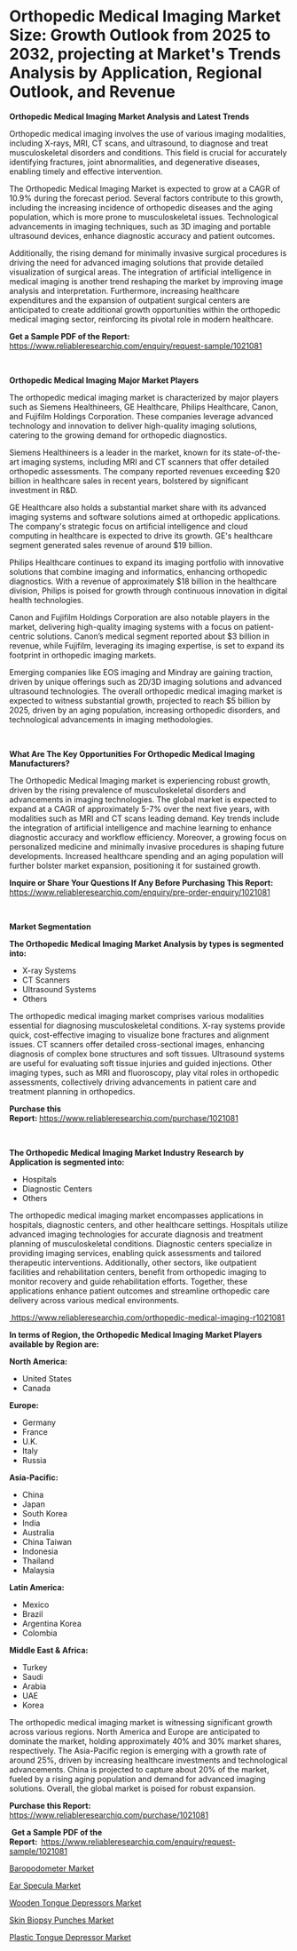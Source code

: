 <p><h1>Orthopedic Medical Imaging Market Size: Growth Outlook from 2025 to 2032, projecting at Market's Trends Analysis by Application, Regional Outlook, and Revenue</h1></p><p><strong>Orthopedic Medical Imaging Market Analysis and Latest Trends</strong></p>
<p><p>Orthopedic medical imaging involves the use of various imaging modalities, including X-rays, MRI, CT scans, and ultrasound, to diagnose and treat musculoskeletal disorders and conditions. This field is crucial for accurately identifying fractures, joint abnormalities, and degenerative diseases, enabling timely and effective intervention.</p><p>The Orthopedic Medical Imaging Market is expected to grow at a CAGR of 10.9% during the forecast period. Several factors contribute to this growth, including the increasing incidence of orthopedic diseases and the aging population, which is more prone to musculoskeletal issues. Technological advancements in imaging techniques, such as 3D imaging and portable ultrasound devices, enhance diagnostic accuracy and patient outcomes.</p><p>Additionally, the rising demand for minimally invasive surgical procedures is driving the need for advanced imaging solutions that provide detailed visualization of surgical areas. The integration of artificial intelligence in medical imaging is another trend reshaping the market by improving image analysis and interpretation. Furthermore, increasing healthcare expenditures and the expansion of outpatient surgical centers are anticipated to create additional growth opportunities within the orthopedic medical imaging sector, reinforcing its pivotal role in modern healthcare.</p></p>
<p><strong>Get a Sample PDF of the Report:&nbsp;</strong> <a href="https://www.reliableresearchiq.com/enquiry/request-sample/1021081?utm_campaign=1140&utm_medium=2&utm_source=Github&utm_content=ia&utm_term=03032025&utm_id=orthopedic-medical-imaging">https://www.reliableresearchiq.com/enquiry/request-sample/1021081</a></p>
<p>&nbsp;</p>
<p><strong>Orthopedic Medical Imaging Major Market Players</strong></p>
<p><p>The orthopedic medical imaging market is characterized by major players such as Siemens Healthineers, GE Healthcare, Philips Healthcare, Canon, and Fujifilm Holdings Corporation. These companies leverage advanced technology and innovation to deliver high-quality imaging solutions, catering to the growing demand for orthopedic diagnostics.</p><p>Siemens Healthineers is a leader in the market, known for its state-of-the-art imaging systems, including MRI and CT scanners that offer detailed orthopedic assessments. The company reported revenues exceeding $20 billion in healthcare sales in recent years, bolstered by significant investment in R&D.</p><p>GE Healthcare also holds a substantial market share with its advanced imaging systems and software solutions aimed at orthopedic applications. The company's strategic focus on artificial intelligence and cloud computing in healthcare is expected to drive its growth. GE's healthcare segment generated sales revenue of around $19 billion.</p><p>Philips Healthcare continues to expand its imaging portfolio with innovative solutions that combine imaging and informatics, enhancing orthopedic diagnostics. With a revenue of approximately $18 billion in the healthcare division, Philips is poised for growth through continuous innovation in digital health technologies.</p><p>Canon and Fujifilm Holdings Corporation are also notable players in the market, delivering high-quality imaging systems with a focus on patient-centric solutions. Canon’s medical segment reported about $3 billion in revenue, while Fujifilm, leveraging its imaging expertise, is set to expand its footprint in orthopedic imaging markets.</p><p>Emerging companies like EOS imaging and Mindray are gaining traction, driven by unique offerings such as 2D/3D imaging solutions and advanced ultrasound technologies. The overall orthopedic medical imaging market is expected to witness substantial growth, projected to reach $5 billion by 2025, driven by an aging population, increasing orthopedic disorders, and technological advancements in imaging methodologies.</p></p>
<p>&nbsp;</p>
<p><strong>What Are The Key Opportunities For Orthopedic Medical Imaging Manufacturers?</strong></p>
<p><p>The Orthopedic Medical Imaging market is experiencing robust growth, driven by the rising prevalence of musculoskeletal disorders and advancements in imaging technologies. The global market is expected to expand at a CAGR of approximately 5-7% over the next five years, with modalities such as MRI and CT scans leading demand. Key trends include the integration of artificial intelligence and machine learning to enhance diagnostic accuracy and workflow efficiency. Moreover, a growing focus on personalized medicine and minimally invasive procedures is shaping future developments. Increased healthcare spending and an aging population will further bolster market expansion, positioning it for sustained growth.</p></p>
<p><strong>Inquire or Share Your Questions If Any Before Purchasing This Report:</strong> <a href="https://www.reliableresearchiq.com/enquiry/pre-order-enquiry/1021081?utm_campaign=1140&utm_medium=2&utm_source=Github&utm_content=ia&utm_term=03032025&utm_id=orthopedic-medical-imaging">https://www.reliableresearchiq.com/enquiry/pre-order-enquiry/1021081</a></p>
<p>&nbsp;</p>
<p><strong>Market Segmentation</strong></p>
<p><strong>The Orthopedic Medical Imaging Market Analysis by types is segmented into:</strong></p>
<p><ul><li>X-ray Systems</li><li>CT Scanners</li><li>Ultrasound Systems</li><li>Others</li></ul></p>
<p><p>The orthopedic medical imaging market comprises various modalities essential for diagnosing musculoskeletal conditions. X-ray systems provide quick, cost-effective imaging to visualize bone fractures and alignment issues. CT scanners offer detailed cross-sectional images, enhancing diagnosis of complex bone structures and soft tissues. Ultrasound systems are useful for evaluating soft tissue injuries and guided injections. Other imaging types, such as MRI and fluoroscopy, play vital roles in orthopedic assessments, collectively driving advancements in patient care and treatment planning in orthopedics.</p></p>
<p><strong>Purchase this Report:&nbsp;</strong><a href="https://www.reliableresearchiq.com/purchase/1021081?utm_campaign=1140&utm_medium=2&utm_source=Github&utm_content=ia&utm_term=03032025&utm_id=orthopedic-medical-imaging">https://www.reliableresearchiq.com/purchase/1021081</a></p>
<p>&nbsp;</p>
<p><strong>The Orthopedic Medical Imaging Market Industry Research by Application is segmented into:</strong></p>
<p><ul><li>Hospitals</li><li>Diagnostic Centers</li><li>Others</li></ul></p>
<p><p>The orthopedic medical imaging market encompasses applications in hospitals, diagnostic centers, and other healthcare settings. Hospitals utilize advanced imaging technologies for accurate diagnosis and treatment planning of musculoskeletal conditions. Diagnostic centers specialize in providing imaging services, enabling quick assessments and tailored therapeutic interventions. Additionally, other sectors, like outpatient facilities and rehabilitation centers, benefit from orthopedic imaging to monitor recovery and guide rehabilitation efforts. Together, these applications enhance patient outcomes and streamline orthopedic care delivery across various medical environments.</p></p>
<p><a href="https://www.reliableresearchiq.com/orthopedic-medical-imaging-r1021081?utm_campaign=1140&utm_medium=2&utm_source=Github&utm_content=ia&utm_term=03032025&utm_id=orthopedic-medical-imaging">&nbsp;https://www.reliableresearchiq.com/orthopedic-medical-imaging-r1021081</a></p>
<p><strong>In terms of Region, the Orthopedic Medical Imaging Market Players available by Region are:</strong></p>
<p>
    <p> <strong> North America: </strong>
        <ul>
            <li>United States</li>
            <li>Canada</li>
        </ul>
        </p> 
    <p> <strong> Europe: </strong>
        <ul>
            <li>Germany</li>
            <li>France</li>
            <li>U.K.</li>
            <li>Italy</li>
            <li>Russia</li>
        </ul>
        </p> 
    <p> <strong> Asia-Pacific: </strong>
        <ul>
            <li>China</li>
            <li>Japan</li>
            <li>South Korea</li>
            <li>India</li>
            <li>Australia</li>
            <li>China Taiwan</li>
            <li>Indonesia</li>
            <li>Thailand</li>
            <li>Malaysia</li>
        </ul>
        </p> 
    <p> <strong> Latin America: </strong>
        <ul>
            <li>Mexico</li>
            <li>Brazil</li>
            <li>Argentina Korea</li>
            <li>Colombia</li>
        </ul>
        </p> 
    <p> <strong> Middle East & Africa: </strong>
        <ul>
            <li>Turkey</li>
            <li>Saudi</li>
            <li>Arabia</li>
            <li>UAE</li>
            <li>Korea</li>
        </ul>
    </p>
    </p>
<p><p>The orthopedic medical imaging market is witnessing significant growth across various regions. North America and Europe are anticipated to dominate the market, holding approximately 40% and 30% market shares, respectively. The Asia-Pacific region is emerging with a growth rate of around 25%, driven by increasing healthcare investments and technological advancements. China is projected to capture about 20% of the market, fueled by a rising aging population and demand for advanced imaging solutions. Overall, the global market is poised for robust expansion.</p></p>
<p><strong>Purchase this Report: </strong><a href="https://www.reliableresearchiq.com/purchase/1021081?utm_campaign=1140&utm_medium=2&utm_source=Github&utm_content=ia&utm_term=03032025&utm_id=orthopedic-medical-imaging">https://www.reliableresearchiq.com/purchase/1021081</a></p>
<p>&nbsp;<strong>Get a Sample PDF of the Report:&nbsp;&nbsp;</strong><a href="https://www.reliableresearchiq.com/enquiry/request-sample/1021081?utm_campaign=1140&utm_medium=2&utm_source=Github&utm_content=ia&utm_term=03032025&utm_id=orthopedic-medical-imaging">https://www.reliableresearchiq.com/enquiry/request-sample/1021081</a></p>
<p><strong></strong></p>
<p><p><a href="https://github.com/guyotkiferhi/Market-Research-Report-List-1/blob/main/baropodometer-market.md?utm_campaign=1140&utm_medium=2&utm_source=Github&utm_content=ia&utm_term=03032025&utm_id=orthopedic-medical-imaging">Baropodometer Market</a></p><p><a href="https://github.com/karydacamu/Market-Research-Report-List-1/blob/main/ear-specula-market.md?utm_campaign=1140&utm_medium=2&utm_source=Github&utm_content=ia&utm_term=03032025&utm_id=orthopedic-medical-imaging">Ear Specula Market</a></p><p><a href="https://github.com/prantoblouin/Market-Research-Report-List-1/blob/main/wooden-tongue-depressors-market.md?utm_campaign=1140&utm_medium=2&utm_source=Github&utm_content=ia&utm_term=03032025&utm_id=orthopedic-medical-imaging">Wooden Tongue Depressors Market</a></p><p><a href="https://github.com/naomaroaoonv/Market-Research-Report-List-1/blob/main/skin-biopsy-punches-market.md?utm_campaign=1140&utm_medium=2&utm_source=Github&utm_content=ia&utm_term=03032025&utm_id=orthopedic-medical-imaging">Skin Biopsy Punches Market</a></p><p><a href="https://github.com/iyachikareva/Market-Research-Report-List-1/blob/main/plastic-tongue-depressor-market.md?utm_campaign=1140&utm_medium=2&utm_source=Github&utm_content=ia&utm_term=03032025&utm_id=orthopedic-medical-imaging">Plastic Tongue Depressor Market</a></p></p>